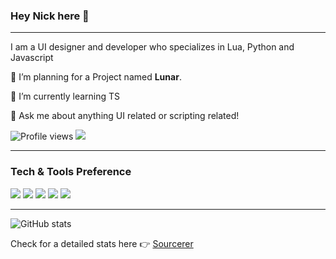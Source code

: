 ### Hey Nick here 👋

---

I am a UI designer and developer who specializes in Lua, Python and Javascript
 
 🔭 I’m planning for a Project named **Lunar**.
 
 🌱 I’m currently learning TS
 
 💬 Ask me about anything UI related or scripting related!
 
![Profile views](https://gpvc.arturio.dev/ovicular)  <img src="https://img.shields.io/github/followers/ovicular?label=Follow" style=" float:left, margin-right:10px" />

---

### Tech & Tools Preference

<img src="https://img.shields.io/badge/-Node.js-3C873A?style=flat&logo=Node.js&logoColor=white">
<img src="http://img.shields.io/badge/-Git-F1502F?style=flat&logo=git&logoColor=FFFFFF">
<img src="http://img.shields.io/badge/-Github-000000?style=flat&logo=github&logoColor=FFFFFF">
<img src="http://img.shields.io/badge/-VS%20Code-007ACC?style=flat&logo=visual%20studio%20code&logoColor=white">
<img src="http://img.shields.io/badge/-Heroku-430098?style=flat&logo=heroku&logoColor=white">

---

![GitHub stats](https://github-readme-stats.vercel.app/api?username=ovicular&theme=dark&show_icons=true&hide_border=true)

Check for a detailed stats here :point_right: [Sourcerer](https://sourcerer.io/ovicular)
